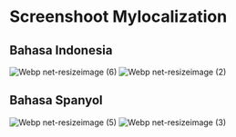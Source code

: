 <h1> Screenshoot Mylocalization</h1>

<h2> Bahasa Indonesia </h2>

![Webp net-resizeimage (6)](https://user-images.githubusercontent.com/43690512/72333625-ac5b4380-36ee-11ea-8975-fd3eecc476ad.jpg)
![Webp net-resizeimage (2)](https://user-images.githubusercontent.com/43690512/72333626-acf3da00-36ee-11ea-80e2-e016825645c8.jpg)

<h2> Bahasa Spanyol</h2>

![Webp net-resizeimage (5)](https://user-images.githubusercontent.com/43690512/72333728-dd3b7880-36ee-11ea-8625-d5561f068ff8.jpg)
![Webp net-resizeimage (3)](https://user-images.githubusercontent.com/43690512/72333729-dd3b7880-36ee-11ea-8316-648e859be46d.jpg)
